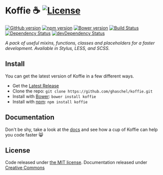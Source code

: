 Koffie :coffee: [![License](https://img.shields.io/npm/l/koffie.svg)](#)
===============================================================

[![GitHub version](https://img.shields.io/github/tag/ghaschel/koffie.svg?maxAge=2592000)](https://github.com/ghaschel/koffie)
[![npm version](https://img.shields.io/npm/v/koffie.svg?maxAge=2592000)](https://www.npmjs.com/package/koffie)
[![Bower version](https://img.shields.io/bower/v/koffie.svg?maxAge=2592000)](#)
[![Build Status](https://img.shields.io/travis/ghaschel/koffie.svg?maxAge=2592000)](https://travis-ci.org/ghaschel/koffie)
[![Dependency Status](https://img.shields.io/david/ghaschel/koffie.svg?maxAge=2592000)](https://david-dm.org/ghaschel/koffie)
[![devDependency Status](https://img.shields.io/david/dev/ghaschel/koffie.svg?maxAge=2592000)](https://david-dm.org/ghaschel/koffie#info=devDependencies)

*A pack of useful mixins, functions, classes and placeholders for a faster development. Available in Stylus, LESS, and SCSS.*

Install
-------
You can get the latest version of Koffie in a few different ways.

- Get the [Latest Release](https://github.com/ghaschel/koffie/archive/v1.1.4.zip)
- Clone the repo: `git clone https://github.com/ghaschel/koffie.git`
- Install with [Bower](https://bower.io/): `bower install koffie`
- Install with [npm](https://www.npmjs.com/): `npm install koffie`

Documentation
-------------
Don't be shy, take a look at the [docs](https://rawgit.com/ghaschel/koffie/master/docs/index.html) and see how a cup of Koffie can help you code faster :smile_cat:

License
-------
Code released under [the MIT license](https://github.com/ghaschel/koffie/blob/master/LICENSE). Documentation released under [Creative Commons](https://github.com/ghaschel/koffie/blob/master/docs/LICENSE)
